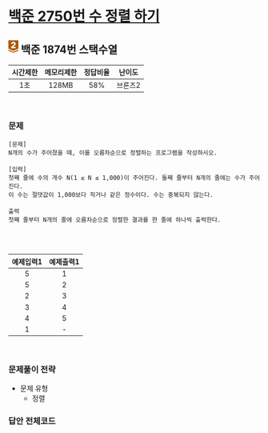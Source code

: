
# [백준 2750번 수 정렬 하기](https://www.acmicpc.net/problem/2750)

## <img src="https://raw.githubusercontent.com/gudals-kim/Studyroom/0c61bf1ad9b6434ff624dbab4012654df8c92b01/codingtest/img/rank/bronze_2.svg" width="20">  백준 1874번 스택수열


| 시간제한 |메모리제한| 정답비율 | 난이도  | 
|:----:|:---:|:----:|:----:|
|  1초  |128MB| 58%  | 브론즈2 |

<br>

### 문제

```
[문제]
N개의 수가 주어졌을 때, 이를 오름차순으로 정렬하는 프로그램을 작성하시오.

[입력]
첫째 줄에 수의 개수 N(1 ≤ N ≤ 1,000)이 주어진다. 둘째 줄부터 N개의 줄에는 수가 주어진다. 
이 수는 절댓값이 1,000보다 작거나 같은 정수이다. 수는 중복되지 않는다.

출력
첫째 줄부터 N개의 줄에 오름차순으로 정렬한 결과를 한 줄에 하나씩 출력한다.


```


<br>

| 예제입력1 | 예제출력1 |
|:-----:|:-----:|
|   5   |   1   |
|   5   |   2   |
|   2   |   3   |
|   3   |   4   |
|   4   |   5   |
|   1   |   -   |




<br>

### 문제풀이 전략
- 문제 유형
  - 정렬



### 답안 전체코드

```py

```
